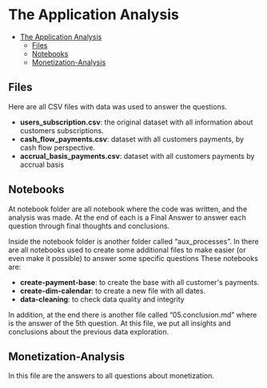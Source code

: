 # The Application Analysis

- [The Application Analysis](#the-application-analysis)
  - [Files](#files)
  - [Notebooks](#notebooks)
  - [Monetization-Analysis](#monetization-analysis)


## Files
Here are all CSV files with data was used to answer the questions.

- **users_subscription.csv**: the original dataset with all information about customers subscriptions.
- **cash_flow_payments.csv**: dataset with all customers payments, by cash flow perspective.
- **accrual_basis_payments.csv**: dataset with all customers payments by accrual basis

## Notebooks
At notebook folder are all notebook where the code was written, and the analysis was made.
At the end of each is a Final Answer to answer each question through final thoughts and conclusions.

Inside the notebook folder is another folder called “aux_processes”. In there are all notebooks used to create some additional files to make easier (or even make it possible) to answer some specific questions
These notebooks are:
- **create-payment-base**: to create the base with all customer's payments.
- **create-dim-calendar**: to create a new file with all dates.
- **data-cleaning**: to check data quality and integrity
  
In addition, at the end there is another file called “05.conclusion.md”  where is the answer of the 5th question. At this file, we put all insights and conclusions about the previous data exploration.


## Monetization-Analysis
In this file are the answers to all questions about monetization.